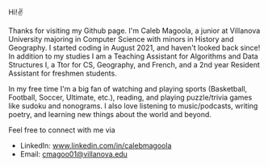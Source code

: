 Hi!✌️

Thanks for visiting my Github page. I'm Caleb Magoola, a junior at Villanova University majoring in Computer Science with minors in History and Geography. I started coding in August 2021, and haven't looked back since! In addition to my studies I am a Teaching Assistant for Algorithms and Data Structures I, a Ttor for CS, Geography, and French, and a 2nd year Resident Assistant for freshmen students.

In my free time I'm a big fan of watching and playing sports (Basketball, Football, Soccer, Ultimate, etc.), reading, and playing puzzle/trivia games like sudoku and nonograms. I also love listening to music/podcasts, writing poetry, and learning new things about the world and beyond.

Feel free to connect with me via 
- LinkedIn: www.linkedin.com/in/calebmagoola
- Email: cmagoo01@villanova.edu
